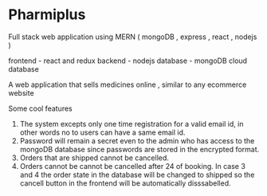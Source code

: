 # Pharmiplus
Full stack web application using MERN ( mongoDB , express , react , nodejs )

frontend - react and redux
backend - nodejs
database - mongoDB cloud database

A web application that sells medicines online , similar to any ecommerce website

Some cool features
1) The system excepts only one time registration for a valid email id, in other words no to users can have a same email id.
2) Password will remain a secret even to the admin who has access to the mongoDB database since passwords are stored in the encrypted format.
3) Orders that are shipped cannot be cancelled.
4) Orders cannot be cannot be cancelled after 24 of booking. In case 3 and 4 the order state in the database will be changed to shipped so the cancell button in the frontend will be automatically disssabelled.
